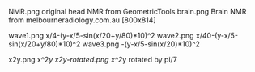 NMR.png		original head NMR from GeometricTools
brain.png	Brain NMR from melbourneradiology.com.au [800x814]

wave1.png	x/4-(y-x/5-sin(x/20+y/80)*10)^2
wave2.png	x/40-(y-x/5-sin(x/20+y/80)*10)^2
wave3.png	-(y-x/5-sin(x/20)*10)^2

x2y.png		x^2*y
x2y-rotated.png	x^2*y rotated by pi/7
